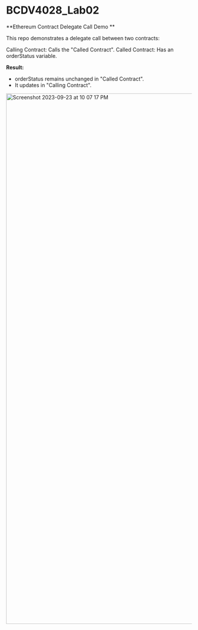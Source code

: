 # BCDV4028_Lab02
**Ethereum Contract Delegate Call Demo **

This repo demonstrates a delegate call between two contracts:

Calling Contract: Calls the "Called Contract".
Called Contract: Has an orderStatus variable.

**Result:**
- orderStatus remains unchanged in "Called Contract".
- It updates in "Calling Contract".
<img width="1435" alt="Screenshot 2023-09-23 at 10 07 17 PM" src="https://github.com/Xiaogang-GBC/BCDV4028_Lab02/assets/145496844/df1e9266-fcde-4add-80d8-565d16411b48">
